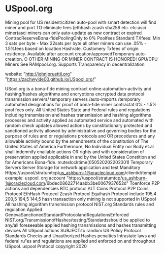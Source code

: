 # USpool.org
Mining pool for US resident/citizen auto-pool with smart detection will find miner and port TO eliminate fees (ethhash zcash sha256 etc. etc:asci miner)asci miners.can only auto-update as new contract or expired ContracReserveBona-fidePoolingOnly to 0% Poolfees Standard TXfees: Min 3 sats per byte - Max 22sats per byte all other miners can use .05% - 1.5%fees  based on location Hashrate. Customery Txfees of origin residency. Available after account creation/approvedTemporary auto-creation.  O OTHER MINING OR MINER CONTRACT IS HONORED! GPU/CPU Miners See RAMpool.org. Supports Transparency in decentralization

website: "http://johnjpruettii.org"
         "https://zachwylde00.github.io/USpool.org/"

USool.org is a bona-fide mining contract online-automation-activity and hashing/hashes algorithms and encryptions encrypted data protocol transmission servers/ temporary servers /auto-imports /temporary automated designations for proof of bona-fide miner contractat 0% - 1.5% pool fees only. All United States State and Federal rules and regulations including transmission and hashes transmission and hashing algorithms processes and activity applied as automated service and automated with random check updates allowed actions by constitutionary protected and sanctioned activity allowed by administrative and governing  bodies for the purpose of rules and or regulations protocols and OR precedures and any allowable activity bound by the amendments of the constitution of The United States of America Furthermore, No Individual Entity nor Body et.al shall indemnify enaliable actions OR rights and with consideration of preservation applied applicable in and by the United States Constition and for Americans Bona-fide. 
mutexlocktime(050520202202301)
Temporary Servers Server Storage for network application and test Manditory Https://uspool/stratumtcp/us_ashburn-1@oraclecloud.com/clientid/tempid example: uspool. org account "https://uspool/stratumtcp/us_ashburn-1@oraclecloud.com/6bdec08622714aabb3be0067937652d" Toenforce P2P actions and dependencies BTC protocol ALT Coins Protocol P2P Coins Protocol EthHash Protocol Zcash Protocol Equihash Protocol include 195,4 200,5 194,5 144,5 hash transaction only mining is not supported in USpool All hashing algorithm transmission protocol NIST.org Standards rules and regulation Applied GenevaSanctionedStandardProtocolandRegulationsEnforced NIST.org/TransmissionofHashes/testing/Standardsshould be applied to any/all foreseeable applied hashing transmissions and hashes transmitting devices All USpool actions SUBJECT:to random US Policy Protocol Standards Checks and Unauthorized Hashes penalties Intrastate laws and federal ru"es and regulations are applied and enforced on and throughout USpool. uspool Protocol copyright 2020

